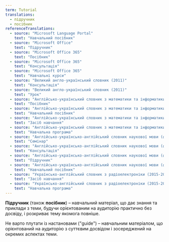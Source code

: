 ```yaml
---
term: Tutorial
translations:
  - підручник
  - посібник
referenceTranslations:
  - source: "Microsoft Language Portal"
    text: "Навчальний посібник"
  - source: "Microsoft Office"
    text: "Підручник"
  - source: "Microsoft Office 365"
    text: "Посібник"
  - source: "Microsoft Office 365"
    text: "Консультація"
  - source: "Microsoft Office 365"
    text: "Навчальні курси"
  - source: "Великий англо-український словник (2011)"
    text: "Консультація"
  - source: "Великий англо-український словник (2011)"
    text: "Урок"
  - source: "Англійсько-український словник з математики та інформатики (2010)"
    text: "Посібник"
  - source: "Англійсько-український словник з математики та інформатики (2010)"
    text: "Навчальний посібник"
  - source: "Англійсько-український словник з математики та інформатики (2010)"
    text: "Засіб навчання"
  - source: "Англійсько-український словник з математики та інформатики (2010)"
    text: "Навчальна програма"
  - source: "Англійсько-українсько-англійський словник наукової мови (фізика та споріднені науки). Частина І англійсько-українська (2010)"
    text: "Семінар"
  - source: "Англійсько-українсько-англійський словник наукової мови (фізика та споріднені науки). Частина І англійсько-українська (2010)"
    text: "Консультація"
  - source: "Англійсько-українсько-англійський словник наукової мови (фізика та споріднені науки). Частина І англійсько-українська (2010)"
    text: "Підручник"
  - source: "Англійсько-українсько-англійський словник наукової мови (фізика та споріднені науки). Частина І англійсько-українська (2010)"
    text: "Навчальний посібник"
  - source: "Українсько-англійський словник з радіоелектроніки (2015-2018)"
    text: "Засіб навчання"
  - source: "Українсько-англійський словник з радіоелектроніки (2015-2018)"
    text: "Навчальна програма"
---
```


**Підручник** (також **посібник**) – навчальний матеріал, що дає знання та приклади з теми, будучи орієнтованим на аудиторію практично без досвіду, і розкриває тему якомога повніше.

Не варто плутати із настановами ("guide") – навчальним матеріалом, що орієнтований на аудиторію з суттєвим досвідом і зосереджений на окремих аспектах теми.